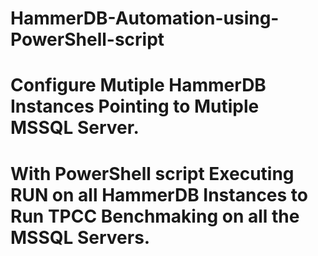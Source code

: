 # HammerDB-Automation-using-PowerShell-script
# Configure Mutiple HammerDB Instances Pointing to Mutiple MSSQL Server.
# With PowerShell script Executing RUN on all HammerDB Instances to Run TPCC Benchmaking on all the MSSQL Servers.
